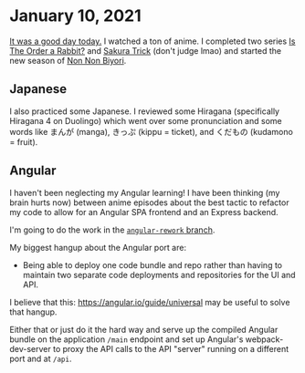 # January 10, 2021

[It was a good day today.](https://i.imgur.com/FamPgLs.png) I watched a ton of anime. I completed two series [Is The Order a Rabbit?](https://myanimelist.net/anime/21273/Gochuumon_wa_Usagi_Desu_ka) and [Sakura Trick](https://myanimelist.net/anime/20047/Sakura_Trick) (don't judge lmao) and started the new season of [Non Non Biyori](https://myanimelist.net/anime/39808/Non_Non_Biyori_Nonstop).

## Japanese

I also practiced some Japanese. I reviewed some Hiragana (specifically Hiragana 4 on Duolingo) which went over some pronunciation and some words like まんが (manga), きっぷ (kippu = ticket), and くだもの (kudamono = fruit).

## Angular

I haven't been neglecting my Angular learning! I have been thinking (my brain hurts now) between anime episodes about the best tactic to refactor my code to allow for an Angular SPA frontend and an Express backend.

I'm going to do the work in the [`angular-rework` branch](https://github.com/YoCodingJosh/anime_stats/tree/angular-rework).

My biggest hangup about the Angular port are:

* Being able to deploy one code bundle and repo rather than having to maintain two separate code deployments and repositories for the UI and API.

I believe that this: https://angular.io/guide/universal may be useful to solve that hangup.

Either that or just do it the hard way and serve up the compiled Angular bundle on the application `/main` endpoint and set up Angular's webpack-dev-server to proxy the API calls to the API "server" running on a different port and at `/api`.
